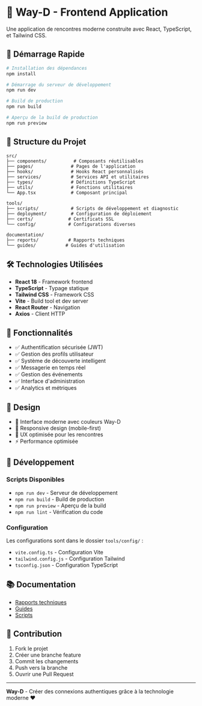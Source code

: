 # 💖 Way-D - Frontend Application

Une application de rencontres moderne construite avec React, TypeScript, et Tailwind CSS.

## 🚀 Démarrage Rapide

```bash
# Installation des dépendances
npm install

# Démarrage du serveur de développement
npm run dev

# Build de production
npm run build

# Aperçu de la build de production
npm run preview
```

## 📁 Structure du Projet

```
src/
├── components/          # Composants réutilisables
├── pages/              # Pages de l'application
├── hooks/              # Hooks React personnalisés
├── services/           # Services API et utilitaires
├── types/              # Définitions TypeScript
├── utils/              # Fonctions utilitaires
└── App.tsx             # Composant principal

tools/
├── scripts/            # Scripts de développement et diagnostic
├── deployment/         # Configuration de déploiement
├── certs/             # Certificats SSL
└── config/            # Configurations diverses

documentation/
├── reports/           # Rapports techniques
└── guides/           # Guides d'utilisation
```

## 🛠️ Technologies Utilisées

- **React 18** - Framework frontend
- **TypeScript** - Typage statique
- **Tailwind CSS** - Framework CSS
- **Vite** - Build tool et dev server
- **React Router** - Navigation
- **Axios** - Client HTTP

## 🔐 Fonctionnalités

- ✅ Authentification sécurisée (JWT)
- ✅ Gestion des profils utilisateur
- ✅ Système de découverte intelligent
- ✅ Messagerie en temps réel
- ✅ Gestion des événements
- ✅ Interface d'administration
- ✅ Analytics et métriques

## 📱 Design

- 🎨 Interface moderne avec couleurs Way-D
- 📱 Responsive design (mobile-first)
- 🎯 UX optimisée pour les rencontres
- ⚡ Performance optimisée

## 🔧 Développement

### Scripts Disponibles

- `npm run dev` - Serveur de développement
- `npm run build` - Build de production
- `npm run preview` - Aperçu de la build
- `npm run lint` - Vérification du code

### Configuration

Les configurations sont dans le dossier `tools/config/` :
- `vite.config.ts` - Configuration Vite
- `tailwind.config.js` - Configuration Tailwind
- `tsconfig.json` - Configuration TypeScript

## 📚 Documentation

- [Rapports techniques](./documentation/reports/)
- [Guides](./documentation/guides/)
- [Scripts](./tools/scripts/)

## 🤝 Contribution

1. Fork le projet
2. Créer une branche feature
3. Commit les changements
4. Push vers la branche
5. Ouvrir une Pull Request

---

**Way-D** - Créer des connexions authentiques grâce à la technologie moderne ❤️